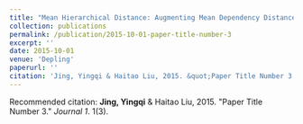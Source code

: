 ```yaml
---
title: "Mean Hierarchical Distance: Augmenting Mean Dependency Distance"
collection: publications
permalink: /publication/2015-10-01-paper-title-number-3
excerpt: ''
date: 2015-10-01
venue: 'Depling'
paperurl: ''
citation: 'Jing, Yingqi & Haitao Liu, 2015. &quot;Paper Title Number 3.&quot; <i>Journal 1</i>. 1(3).'
---
```



Recommended citation: **Jing, Yingqi** \& Haitao Liu, 2015. "Paper Title Number 3." <i>Journal 1</i>. 1(3).

